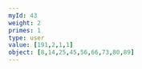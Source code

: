 ```yaml
---
myId: 43
weight: 2
primes: 1
type: user
value: [191,2,1,1]
object: [8,14,25,45,56,66,73,80,89]
---
```

